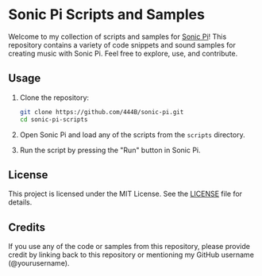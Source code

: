 # Sonic Pi Scripts and Samples

Welcome to my collection of scripts and samples for [Sonic Pi](https://sonic-pi.net/)! This repository contains a variety of code snippets and sound samples for creating music with Sonic Pi. Feel free to explore, use, and contribute.

## Usage
1. Clone the repository:
    ```bash
    git clone https://github.com/444B/sonic-pi.git
    cd sonic-pi-scripts
    ```

2. Open Sonic Pi and load any of the scripts from the `scripts` directory.

3. Run the script by pressing the "Run" button in Sonic Pi.

## License
This project is licensed under the MIT License. See the [LICENSE](LICENSE) file for details.

## Credits
If you use any of the code or samples from this repository, please provide credit by linking back to this repository or mentioning my GitHub username (@yourusername).
